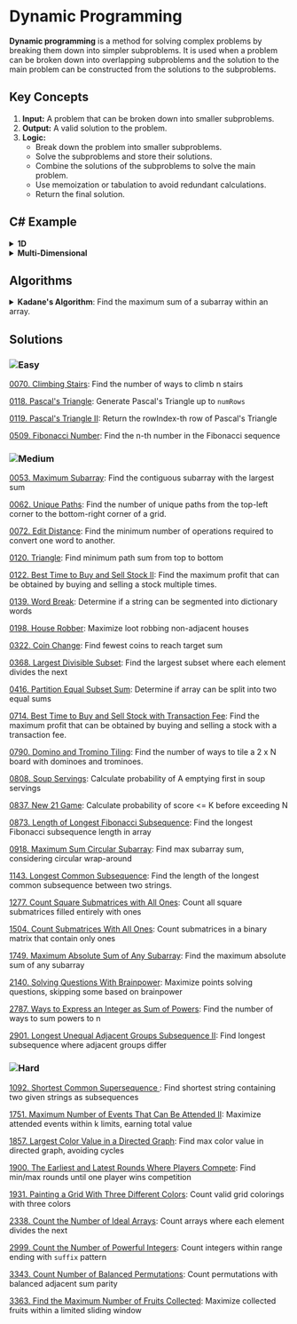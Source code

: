 # Dynamic Programming

**Dynamic programming** is a method for solving complex problems by breaking them down into simpler subproblems. It is used when a problem can be broken down into overlapping subproblems and the solution to the main problem can be constructed from the solutions to the subproblems.

## Key Concepts

1. **Input:** A problem that can be broken down into smaller subproblems.
2. **Output:** A valid solution to the problem.
3. **Logic:**
   - Break down the problem into smaller subproblems.
   - Solve the subproblems and store their solutions.
   - Combine the solutions of the subproblems to solve the main problem.
   - Use memoization or tabulation to avoid redundant calculations.
   - Return the final solution.

## C# Example

<details>
<summary><strong>1D</strong></summary>

```csharp
public static int DynamicProgrammingAlgorithm(int[] nums)
{
    int n = nums.Length;
    int[] dp = new int[n];

    dp[0] = nums[0];
    dp[1] = Math.Max(nums[0], nums[1]);

    for (int i = 2; i < n; i++)
    {
        dp[i] = Math.Max(dp[i - 1], dp[i - 2] + nums[i]);
    }

    return dp[n - 1];
}
```
</details>

<details>
<summary><strong>Multi-Dimensional</strong></summary>

```csharp
public static int DynamicProgrammingAlgorithm(int[,] matrix)
{
    int n = matrix.GetLength(0); // Number of rows
    int m = matrix.GetLength(1); // Number of columns
    int[,] dp = new int[n, m];

    dp[0, 0] = matrix[0, 0]; // Initialize the first cell

    for (int i = 1; i < n; i++) // Initialize the first column
    {
        dp[i, 0] = dp[i - 1, 0] + matrix[i, 0];
    }

    for (int j = 1; j < m; j++) // Initialize the first row
    {
        dp[0, j] = dp[0, j - 1] + matrix[0, j];
    }

    for (int i = 1; i < n; i++) // Fill in the rest of the matrix
    {
        for (int j = 1; j < m; j++)
        {
            dp[i, j] = Math.Max(dp[i - 1, j], dp[i, j - 1]) + matrix[i, j];
        }
    }

    return dp[n - 1, m - 1];
}
```
```csharp
public class Solution {
    public int MaxPathSum(int[,] matrix) {
        int n = matrix.GetLength(0); // rows
        int m = matrix.GetLength(1); // columns
        int[,] dp = new int[n, m];
        
        // Initialize first cell
        dp[0,0] = matrix[0,0];
        
        // Fill first row
        for (int j = 1; j < m; j++) {
            dp[0,j] = dp[0,j-1] + matrix[0,j];
        }
        
        // Fill first column
        for (int i = 1; i < n; i++) {
            dp[i,0] = dp[i-1,0] + matrix[i,0];
        }
        
        // Fill rest of the dp table
        for (int i = 1; i < n; i++) {
            for (int j = 1; j < m; j++) {
                dp[i,j] = Math.Max(dp[i-1,j], dp[i,j-1]) + matrix[i,j];
            }
        }
        
        return dp[n-1,m-1];
    }
}
```
</details>

## Algorithms

<details>
<summary><strong>Kadane's Algorithm</strong>: Find the maximum sum of a subarray within an array.</summary>

```csharp
 public static int FindMaxSubarraySum(int[] arr)
 {
     if (arr == null || arr.Length == 0)
         return 0;
     
     int maxSoFar = arr[0];
     int maxEndingHere = arr[0];
     
     for (int i = 1; i < arr.Length; i++)
     {
         // Either extend the previous subarray or start a new one
         maxEndingHere = Math.Max(arr[i], maxEndingHere + arr[i]);
         // Update the maximum sum found so far
         maxSoFar = Math.Max(maxSoFar, maxEndingHere);
     }
     
     return maxSoFar;
 }
```
</details>

## Solutions

### ![Easy](https://img.shields.io/badge/Easy-46c6c2)

[0070. Climbing Stairs](/Dynamic%20Programming%2F0070.%20Climbing%20Stairs): Find the number of ways to climb n stairs

[0118. Pascal's Triangle](/Dynamic%20Programming%2F0118.%20Pascal%27s%20Triangle): Generate Pascal's Triangle up to `numRows`

[0119. Pascal's Triangle II](/Dynamic%20Programming%2F0119.%20Pascal%27s%20Triangle%20II): Return the rowIndex-th row of Pascal's Triangle

[0509. Fibonacci Number](/Dynamic%20Programming%2F0509.%20Fibonacci%20Number): Find the n-th number in the Fibonacci sequence

### ![Medium](https://img.shields.io/badge/Medium-fac31d)

[0053. Maximum Subarray](/Dynamic%20Programming%2F0053.%20Maximum%20Subarray): Find the contiguous subarray with the largest sum

[0062. Unique Paths](/Dynamic%20Programming%2F0062.%20Unique%20Paths): Find the number of unique paths from the top-left corner to the bottom-right corner of a grid.

[0072. Edit Distance](/Dynamic%20Programming%2F0072.%20Edit%20Distance): Find the minimum number of operations required to convert one word to another.

[0120. Triangle](/Dynamic%20Programming%2F0120.%20Triangle): Find minimum path sum from top to bottom

[0122. Best Time to Buy and Sell Stock II](/Dynamic%20Programming%2F0122.%20Best%20Time%20to%20Buy%20and%20Sell%20Stock%20II): Find the maximum profit that can be obtained by buying and selling a stock multiple times.

[0139. Word Break](/Dynamic%20Programming%2F0139.%20Word%20Break): Determine if a string can be segmented into dictionary words

[0198. House Robber](/Dynamic%20Programming%2F0198.%20House%20Robber): Maximize loot robbing non-adjacent houses

[0322. Coin Change](/Dynamic%20Programming%2F0322.%20Coin%20Change): Find fewest coins to reach target sum

[0368. Largest Divisible Subset](/Dynamic%20Programming%2F0368.%20Largest%20Divisible%20Subset): Find the largest subset where each element divides the next

[0416. Partition Equal Subset Sum](/Dynamic%20Programming%2F0416.%20Partition%20Equal%20Subset%20Sum): Determine if array can be split into two equal sums

[0714. Best Time to Buy and Sell Stock with Transaction Fee](/Dynamic%20Programming%2F0714.%20Best%20Time%20to%20Buy%20and%20Sell%20Stock%20with%20Transaction%20Fee): Find the maximum profit that can be obtained by buying and selling a stock with a transaction fee.

[0790. Domino and Tromino Tiling](/Dynamic%20Programming%2F0790.%20Domino%20and%20Tromino%20Tiling): Find the number of ways to tile a 2 x N board with dominoes and trominoes.

[0808. Soup Servings](/Dynamic%20Programming%2F0808.%20Soup%20Servings): Calculate probability of A emptying first in soup servings

[0837. New 21 Game](/Dynamic%20Programming%2F0837.%20New%2021%20Game): Calculate probability of score <= K before exceeding N

[0873. Length of Longest Fibonacci Subsequence](/Dynamic%20Programming%2F0873.%20Length%20of%20Longest%20Fibonacci%20Subsequence): Find the longest Fibonacci subsequence length in array

[0918. Maximum Sum Circular Subarray](/Dynamic%20Programming%2F0918.%20Maximum%20Sum%20Circular%20Subarray): Find max subarray sum, considering circular wrap-around

[1143. Longest Common Subsequence](/Dynamic%20Programming%2F1143.%20Longest%20Common%20Subsequence): Find the length of the longest common subsequence between two strings.

[1277. Count Square Submatrices with All Ones](/Dynamic%20Programming%2F1277.%20Count%20Square%20Submatrices%20with%20All%20Ones): Count all square submatrices filled entirely with ones

[1504. Count Submatrices With All Ones](/Dynamic%20Programming%2F1504.%20Count%20Submatrices%20With%20All%20Ones): Count submatrices in a binary matrix that contain only ones

[1749. Maximum Absolute Sum of Any Subarray](/Dynamic%20Programming%2F1749.%20Maximum%20Absolute%20Sum%20of%20Any%20Subarray): Find the maximum absolute sum of any subarray

[2140. Solving Questions With Brainpower](/Dynamic%20Programming%2F2140.%20Solving%20Questions%20With%20Brainpower): Maximize points solving questions, skipping some based on brainpower

[2787. Ways to Express an Integer as Sum of Powers](/Dynamic%20Programming%2F2787.%20Ways%20to%20Express%20an%20Integer%20as%20Sum%20of%20Powers): Find the number of ways to sum powers to n

[2901. Longest Unequal Adjacent Groups Subsequence II](/Dynamic%20Programming%2F2901.%20Longest%20Unequal%20Adjacent%20Groups%20Subsequence%20II): Find longest subsequence where adjacent groups differ

### ![Hard](https://img.shields.io/badge/Hard-f8615c)

[1092. Shortest Common Supersequence ](/Dynamic%20Programming%2F1092.%20Shortest%20Common%20Supersequence%20): Find shortest string containing two given strings as subsequences

[1751. Maximum Number of Events That Can Be Attended II](/Dynamic%20Programming%2F1751.%20Maximum%20Number%20of%20Events%20That%20Can%20Be%20Attended%20II): Maximize attended events within k limits, earning total value

[1857. Largest Color Value in a Directed Graph](/Dynamic%20Programming%2F1857.%20Largest%20Color%20Value%20in%20a%20Directed%20Graph): Find max color value in directed graph, avoiding cycles

[1900. The Earliest and Latest Rounds Where Players Compete](/Dynamic%20Programming%2F1900.%20The%20Earliest%20and%20Latest%20Rounds%20Where%20Players%20Compete): Find min/max rounds until one player wins competition

[1931. Painting a Grid With Three Different Colors](/Dynamic%20Programming%2F1931.%20Painting%20a%20Grid%20With%20Three%20Different%20Colors): Count valid grid colorings with three colors

[2338. Count the Number of Ideal Arrays](/Dynamic%20Programming%2F2338.%20Count%20the%20Number%20of%20Ideal%20Arrays): Count arrays where each element divides the next

[2999. Count the Number of Powerful Integers](/Dynamic%20Programming%2F2999.%20Count%20the%20Number%20of%20Powerful%20Integers): Count integers within range ending with `suffix` pattern

[3343. Count Number of Balanced Permutations](/Dynamic%20Programming%2F3343.%20Count%20Number%20of%20Balanced%20Permutations): Count permutations with balanced adjacent sum parity

[3363. Find the Maximum Number of Fruits Collected](/Dynamic%20Programming%2F3363.%20Find%20the%20Maximum%20Number%20of%20Fruits%20Collected): Maximize collected fruits within a limited sliding window
